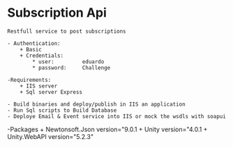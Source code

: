 # Subscription Api
	Restfull service to post subscriptions 
	
	- Authentication:
		+ Basic 
		+ Credentials:	
			* user:			eduardo
			* password:		Challenge
	
	-Requirements:
		+ IIS server
		+ Sql server Express
	
	- Build binaries and deploy/publish in IIS an application 
	- Run Sql scripts to Build Database
	- Deploye Email & Event service into IIS or mock the wsdls with soapui


-Packages
	+ Newtonsoft.Json version="9.0.1
	+ Unity version="4.0.1
	+ Unity.WebAPI version="5.2.3"


